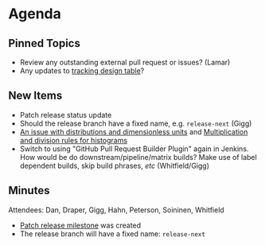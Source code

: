 Agenda
======

Pinned Topics
-------------
* Review any outstanding external pull request or issues? (Lamar)
* Any updates to [tracking design table](https://github.com/mantidproject/documents/blob/master/Project-Management/TechnicalSteeringCommittee/reports/TSC-TrackingDesignProposals.md)?

New Items
---------
* Patch release status update
* Should the release branch have a fixed name, e.g. `release-next` (Gigg)
* [An issue with distributions and dimensionless units](https://github.com/mantidproject/documents/blob/fix-divide-distribution/Design/DistributionsAndDimensionlessData.md) and [Multiplication and division rules for histograms](https://github.com/mantidproject/documents/pull/25)
* Switch to using "GitHub Pull Request Builder Plugin" again in Jenkins. How would be do downstream/pipeline/matrix builds? Make use of label dependent builds, skip build phrases, _etc_ (Whitfield/Gigg)

Minutes
-------

Attendees: Dan, Draper, Gigg, Hahn, Peterson, Soininen, Whitfield

* [Patch release milestone](https://github.com/mantidproject/mantid/pulls?utf8=%E2%9C%93&q=is%3Apr+milestone%3A%22Release+3.12.1%22+) was created
* The release branch will have a fixed name: `release-next`
